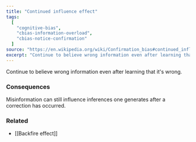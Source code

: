 ```yaml
---
title: "Continued influence effect"
tags:
  [
    "cognitive-bias",
    "cbias-information-overload",
    "cbias-notice-confirmation"
  ]
source: "https://en.wikipedia.org/wiki/Confirmation_bias#continued_influence_effect"
excerpt: "Continue to believe wrong information even after learning that it's wrong."
---
```


Continue to believe wrong information even after learning that it's wrong.

### Consequences

Misinformation can still influence inferences one generates after a correction has occurred.

### Related

- [[Backfire effect]]

